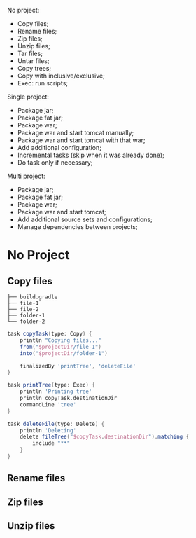 No project:
- Copy files;
- Rename files;
- Zip files;
- Unzip files;
- Tar files;
- Untar files;
- Copy trees;
- Copy with inclusive/exclusive;
- Exec: run scripts;

Single project:
- Package jar;
- Package fat jar;
- Package war;
- Package war and start tomcat manually;
- Package war and start tomcat with that war;
- Add additional configuration;
- Incremental tasks (skip when it was already done);
- Do task only if necessary;

Multi project:
- Package jar;
- Package fat jar;
- Package war;
- Package war and start tomcat;
- Add additional source sets and configurations;
- Manage dependencies between projects;


# No Project

## Copy files

```shell
├── build.gradle
├── file-1
├── file-2
├── folder-1
└── folder-2
```

```groovy
task copyTask(type: Copy) {
	println "Copying files..."
	from("$projectDir/file-1")
	into("$projectDir/folder-1")

	finalizedBy 'printTree', 'deleteFile'
}

task printTree(type: Exec) {
	println 'Printing tree'
	println copyTask.destinationDir
	commandLine 'tree'
}

task deleteFile(type: Delete) {
	println 'Deleting'
	delete fileTree("$copyTask.destinationDir").matching {
		include "**"
	}
}
```

## Rename files

## Zip files

## Unzip files
